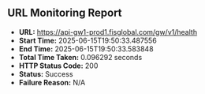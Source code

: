 ## URL Monitoring Report

- **URL:** https://api-gw1-prod1.fisglobal.com/gw/v1/health
- **Start Time:** 2025-06-15T19:50:33.487556
- **End Time:** 2025-06-15T19:50:33.583848
- **Total Time Taken:** 0.096292 seconds
- **HTTP Status Code:** 200
- **Status:** Success
- **Failure Reason:** N/A
